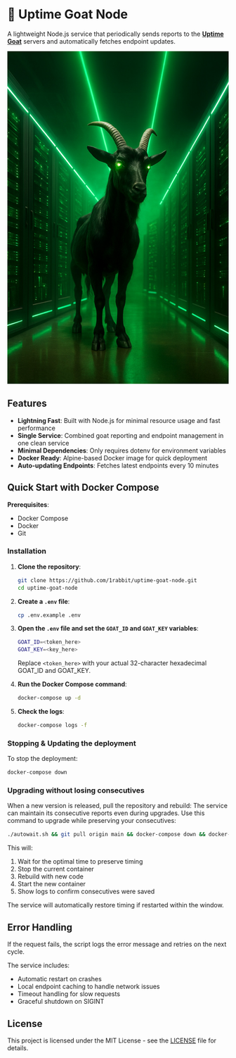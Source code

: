 # 🐐 Uptime Goat Node

A lightweight Node.js service that periodically sends reports to the [**Uptime Goat**](https://uptime-goat.com/) servers and automatically fetches endpoint updates.

![Uptime Goat](data/goat.jpg)

## Features

- **Lightning Fast**: Built with Node.js for minimal resource usage and fast performance
- **Single Service**: Combined goat reporting and endpoint management in one clean service
- **Minimal Dependencies**: Only requires dotenv for environment variables
- **Docker Ready**: Alpine-based Docker image for quick deployment
- **Auto-updating Endpoints**: Fetches latest endpoints every 10 minutes

## Quick Start with Docker Compose

**Prerequisites**:

- Docker Compose
- Docker
- Git

### Installation

1. **Clone the repository**:

   ```bash
   git clone https://github.com/1rabbit/uptime-goat-node.git
   cd uptime-goat-node
   ```

2. **Create a `.env` file**:

   ```bash
   cp .env.example .env
   ```

3. **Open the `.env` file and set the `GOAT_ID` and `GOAT_KEY` variables**:

   ```bash
   GOAT_ID=<token_here>
   GOAT_KEY=<key_here>
   ```

   Replace `<token_here>` with your actual 32-character hexadecimal GOAT_ID and GOAT_KEY.

4. **Run the Docker Compose command**:

   ```bash
   docker-compose up -d
   ```

5. **Check the logs**:
   ```bash
   docker-compose logs -f
   ```

### Stopping & Updating the deployment

To stop the deployment:

```bash
docker-compose down
```

### Upgrading without losing consecutives

When a new version is released, pull the repository and rebuild:
The service can maintain its consecutive reports even during upgrades. Use this command to upgrade while preserving your consecutives:

```bash
./autowait.sh && git pull origin main && docker-compose down && docker-compose build && docker-compose up -d && docker-compose logs -f
```

This will:
1. Wait for the optimal time to preserve timing
2. Stop the current container
3. Rebuild with new code
4. Start the new container
5. Show logs to confirm consecutives were saved

The service will automatically restore timing if restarted within the window.

## Error Handling

If the request fails, the script logs the error message and retries on the next cycle.

The service includes:
- Automatic restart on crashes
- Local endpoint caching to handle network issues
- Timeout handling for slow requests
- Graceful shutdown on SIGINT

## License

This project is licensed under the MIT License - see the [LICENSE](LICENSE) file for details.